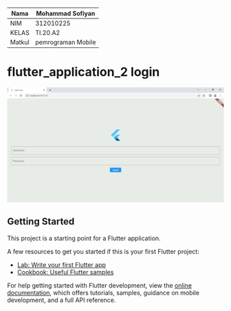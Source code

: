 | Nama   | Mohammad Sofiyan |
|--------|------------------|
| NIM    |    312010225     |
| KELAS  |     TI.20.A2     |
| Matkul |pemrograman Mobile|  



# flutter_application_2 login
![login](img/login.png)

## Getting Started

This project is a starting point for a Flutter application.

A few resources to get you started if this is your first Flutter project:

- [Lab: Write your first Flutter app](https://docs.flutter.dev/get-started/codelab)
- [Cookbook: Useful Flutter samples](https://docs.flutter.dev/cookbook)

For help getting started with Flutter development, view the
[online documentation](https://docs.flutter.dev/), which offers tutorials,
samples, guidance on mobile development, and a full API reference.
